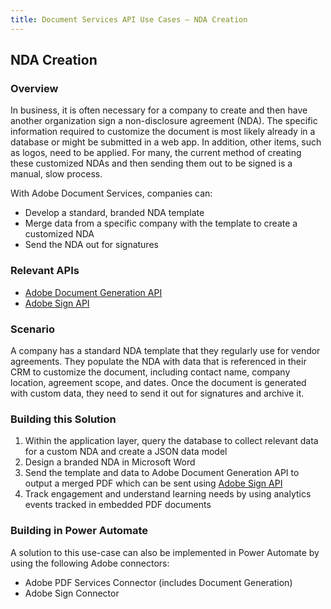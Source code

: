 ```yaml
---
title: Document Services API Use Cases — NDA Creation
---
```


## NDA Creation

### Overview

In business, it is often necessary for a company to create and then have another organization sign a non-disclosure agreement (NDA). The specific information required to customize the document is most likely already in a database or might be submitted in a web app. In addition, other items, such as logos, need to be applied. For many, the current method of creating these customized NDAs and then sending them out to be signed is a manual, slow process.

With Adobe Document Services, companies can:

* Develop a standard, branded NDA template
* Merge data from a specific company with the template to create a customized NDA
* Send the NDA out for signatures

### Relevant APIs

* [Adobe Document Generation API](/src/pages/apis/doc-generation.md)
* [Adobe Sign API](https://www.adobe.io/apis/documentcloud/sign.html)

### Scenario

A company has a standard NDA template that they regularly use for vendor agreements. They populate the NDA with data that is referenced in their CRM to customize the document, including contact name, company location, agreement scope, and dates. Once the document is generated with custom data, they need to send it out for signatures and archive it.

### Building this Solution

1. Within the application layer, query the database to collect relevant data for a custom NDA and create a JSON data model
2. Design a branded NDA in Microsoft Word
3. Send the template and data to Adobe Document Generation API to output a merged PDF which can be sent using [Adobe Sign API](https://www.adobe.io/apis/documentcloud/sign.html)
4. Track engagement and understand learning needs by using analytics events tracked in embedded PDF documents

### Building in Power Automate

A solution to this use-case can also be implemented in Power Automate by using the following Adobe connectors:

* Adobe PDF Services Connector (includes Document Generation)
* Adobe Sign Connector
